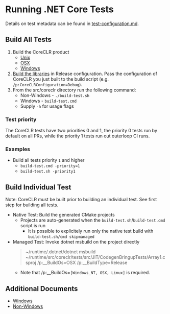 # Running .NET Core Tests

Details on test metadata can be found in [test-configuration.md](test-configuration.md).

## Build All Tests

1) Build the CoreCLR product
    * [Unix](../../building/coreclr/linux-instructions.md)
    * [OSX](../../building/coreclr/osx-instructions.md)
    * [Windows](../../building/coreclr/README.md)
1) [Build the libraries](../../building/libraries/README.md) in Release configuration. Pass the configuration of CoreCLR you just built to the build script (e.g. `/p:CoreCLRConfiguration=Debug`).
1) From the src/coreclr directory run the following command:
    * Non-Windows - `./build-test.sh`
    * Windows - `build-test.cmd`
    * Supply `-h` for usage flags

### Test priority

The CoreCLR tests have two priorities 0 and 1, the priority 0 tests run by default on all PRs, while the priority 1 tests run out outerloop CI runs.

### Examples

* Build all tests priority `1` and higher
  * `build-test.cmd -priority=1`
  * `build-test.sh -priority1`

## Build Individual Test

Note:  CoreCLR must be built prior to building an individual test. See first step for building all tests.

* Native Test: Build the generated CMake projects
  * Projects are auto-generated when the `build-test.sh`/`build-test.cmd` script is run
    * It is possible to explicitely run only the native test build with `build-test.sh/cmd skipmanaged`
* Managed Test: Invoke dotnet msbuild on the project directly
  > ~/runtime/.dotnet/dotnet msbuild ~/runtime/src/coreclr/tests/src/JIT/CodegenBringupTests/Array1.csproj /p:__BuildOs=OSX /p:__BuildType=Release
  - Note that /p:__BuildOs=`[Windows_NT, OSX, Linux]` is required.

## Additional Documents

* [Windows](../../testing/coreclr/windows-test-instructions.md)
* [Non-Windows](../../testing/coreclr/unix-test-instructions.md)
